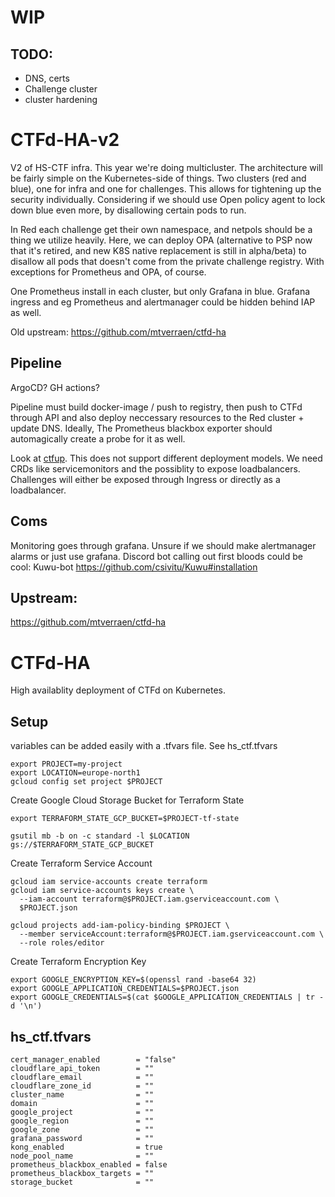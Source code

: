 # WIP 

## TODO: 
- DNS, certs
- Challenge cluster
- cluster hardening


# CTFd-HA-v2

V2 of HS-CTF infra. This year we're doing multicluster. The architecture will be fairly simple on the Kubernetes-side of things. Two clusters (red and blue), one for infra and one for challenges. This allows for tightening up the security individually. Considering if we should use Open policy agent to lock down blue even more, by disallowing certain pods to run. 

In Red each challenge get their own namespace, and netpols should be a thing we utilize heavily. Here, we can deploy OPA (alternative to PSP now that it's retired, and new K8S native replacement is still in alpha/beta) to disallow all pods that doesn't come from the private challenge registry. With exceptions for Prometheus and OPA, of course. 

One Prometheus install in each cluster, but only Grafana in blue. Grafana ingress and eg Prometheus and alertmanager could be hidden behind IAP as well.

Old upstream: https://github.com/mtverraen/ctfd-ha

## Pipeline

ArgoCD? GH actions?

Pipeline must build docker-image / push to registry, then push to CTFd through API and also deploy neccessary resources to the Red cluster + update DNS. Ideally, The Prometheus blackbox exporter should automagically create a probe for it as well. 

Look at [ctfup](https://github.com/csivitu/ctfup). This does not support different deployment models. We need CRDs like servicemonitors and the possiblity to expose loadbalancers. Challenges will either be exposed through Ingress or directly as a loadbalancer. 

## Coms
Monitoring goes through grafana. Unsure if we should make alertmanager alarms or just use grafana.
Discord bot calling out first bloods could be cool: Kuwu-bot https://github.com/csivitu/Kuwu#installation


## Upstream:

https://github.com/mtverraen/ctfd-ha

# CTFd-HA

High availablity deployment of CTFd on Kubernetes. 

## Setup

variables can be added easily with a .tfvars file. See hs_ctf.tfvars

```
export PROJECT=my-project
export LOCATION=europe-north1
gcloud config set project $PROJECT
```

Create Google Cloud Storage Bucket for Terraform State

```
export TERRAFORM_STATE_GCP_BUCKET=$PROJECT-tf-state

gsutil mb -b on -c standard -l $LOCATION gs://$TERRAFORM_STATE_GCP_BUCKET
```

Create Terraform Service Account

```
gcloud iam service-accounts create terraform
gcloud iam service-accounts keys create \
  --iam-account terraform@$PROJECT.iam.gserviceaccount.com \
  $PROJECT.json

gcloud projects add-iam-policy-binding $PROJECT \
  --member serviceAccount:terraform@$PROJECT.iam.gserviceaccount.com \
  --role roles/editor
```

Create Terraform Encryption Key

```
export GOOGLE_ENCRYPTION_KEY=$(openssl rand -base64 32)
export GOOGLE_APPLICATION_CREDENTIALS=$PROJECT.json
export GOOGLE_CREDENTIALS=$(cat $GOOGLE_APPLICATION_CREDENTIALS | tr -d '\n')
```

## hs_ctf.tfvars
```
cert_manager_enabled        = "false"
cloudflare_api_token        = ""
cloudflare_email            = ""
cloudflare_zone_id          = ""
cluster_name                = ""
domain                      = ""
google_project              = ""
google_region               = ""
google_zone                 = ""
grafana_password            = ""
kong_enabled                = true
node_pool_name              = ""
prometheus_blackbox_enabled = false
prometheus_blackbox_targets = ""
storage_bucket              = ""
```
